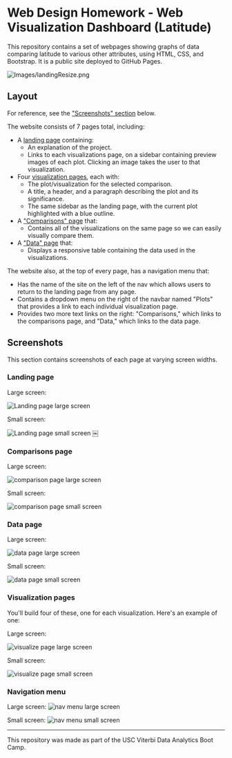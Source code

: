 # Web Design Homework - Web Visualization Dashboard (Latitude)

This repository contains a set of webpages showing graphs of data comparing latitude to various other attributes, using HTML, CSS, and Bootstrap. It is a public site deployed to GitHub Pages. 

![Images/landingResize.png](Images/landingResize.png)

## Layout

For reference, see the ["Screenshots" section](#screenshots) below.

The website consists of 7 pages total, including:
* A [landing page](#landing-page) containing:
  * An explanation of the project.
  * Links to each visualizations page, on a sidebar containing preview images of each plot. Clicking an image takes the user to that visualization.
* Four [visualization pages](#visualization-pages), each with:
  * The plot/visualization for the selected comparison.
  * A title, a header, and a paragraph describing the plot and its significance.
  * The same sidebar as the landing page, with the current plot highlighted with a blue outline. 
* A ["Comparisons" page](#comparisons-page) that:
  * Contains all of the visualizations on the same page so we can easily visually compare them.
* A ["Data" page](#data-page) that:
  * Displays a responsive table containing the data used in the visualizations.

The website also, at the top of every page, has a navigation menu that:
* Has the name of the site on the left of the nav which allows users to return to the landing page from any page.
* Contains a dropdown menu on the right of the navbar named "Plots" that provides a link to each individual visualization page.
* Provides two more text links on the right: "Comparisons," which links to the comparisons page, and "Data," which links to the data page.



## Screenshots

This section contains screenshots of each page at varying screen widths. 

### <a id="landing-page"></a>Landing page

Large screen:

![Landing page large screen](Images/landingResize.png)

Small screen:

![Landing page small screen](Images/landing-sm.png)
￼

### <a id="comparisons-page"></a>Comparisons page

Large screen:

![comparison page large screen](Images/comparison-lg.png)

Small screen:

![comparison page small screen](Images/comparison-sm.png)

### <a id="data-page"></a>Data page

Large screen:

![data page large screen](Images/data-lg.png)


Small screen:

![data page small screen](Images/data-sm.png)

### <a id="visualization-pages"></a>Visualization pages

You'll build four of these, one for each visualization. Here's an example of one:

Large screen:

![visualize page large screen](Images/visualize-lg.png)

Small screen:

![visualize page small screen](Images/visualize-sm.png)

### <a id="navigation-menu"></a>Navigation menu

Large screen:
![nav menu large screen](Images/nav-lg.png)

Small screen:
![nav menu small screen](Images/nav-sm.png)

__ __ __

This repository was made as part of the USC Viterbi Data Analytics Boot Camp. 
